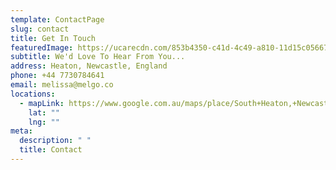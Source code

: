 ```yaml
---
template: ContactPage
slug: contact
title: Get In Touch
featuredImage: https://ucarecdn.com/853b4350-c41d-4c49-a810-11d15c05667b/
subtitle: We'd Love To Hear From You...
address: Heaton, Newcastle, England
phone: +44 7730784641
email: melissa@melgo.co
locations:
  - mapLink: https://www.google.com.au/maps/place/South+Heaton,+Newcastle+upon+Tyne/@54.9847083,-1.5823752,15z/data=!3m1!4b1!4m5!3m4!1s0x487e70fcd12c733d:0x260fd138073c0242!8m2!3d54.9853496!4d-1.5815336
    lat: ""
    lng: ""
meta:
  description: " "
  title: Contact
---
```

#